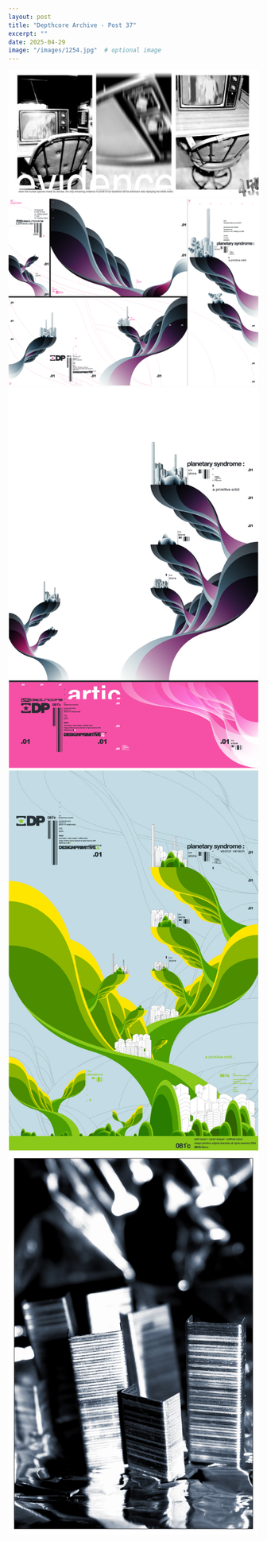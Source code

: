 ```yaml
---
layout: post
title: "Depthcore Archive - Post 37"
excerpt: ""
date: 2025-04-29
image: "/images/1254.jpg"  # optional image
---
```


<img src="/images/1254.jpg">
<img src="/images/1255.jpg" alt="1255.jpg"/>
<img src="/images/1257.jpg" alt="1257.jpg"/>
<img src="/images/1258.jpg" alt="1258.jpg"/>
<img src="/images/1259.jpg" alt="1259.jpg"/>
